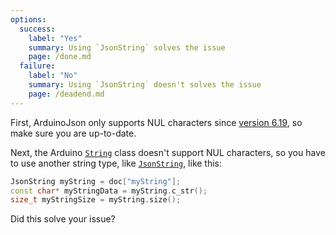 ```yaml
---
options:
  success:
    label: "Yes"
    summary: Using `JsonString` solves the issue
    page: /done.md
  failure:
    label: "No"
    summary: Using `JsonString` doesn't solves the issue
    page: /deadend.md
---
```


First, ArduinoJson only supports NUL characters since [version 6.19](/news/2022/01/08/arduinojson-6-19-0/), so make sure you are up-to-date.

Next, the Arduino [`String`](https://www.arduino.cc/reference/en/language/variables/data-types/stringobject/) class doesn't support NUL characters, so you have to use another string type, like [`JsonString`](/v7/api/jsonstring/), like this:

```c++
JsonString myString = doc["myString"];
const char* myStringData = myString.c_str();
size_t myStringSize = myString.size();
```

Did this solve your issue?
